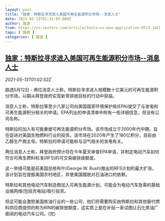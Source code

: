 ```yaml
---
layout: post
title: "独家：特斯拉寻求进入美国可再生能源积分市场--消息人士"
date: 2021-05-13T01:31:03.000Z
author: 路透
from: https://cn.reuters.com/article/tesla-us-epa-application-0513-idCNKBS2CU025
tags: [ 路透 ]
categories: [ 路透 ]
---
```

<!--1620869463000-->
[独家：特斯拉寻求进入美国可再生能源积分市场--消息人士](https://cn.reuters.com/article/tesla-us-epa-application-0513-idCNKBS2CU025)
------

<div>
<div><i>2021-05-13T01:02:52Z</i></div><p>路透5月12日 - 两位消息人士称，特斯拉寻求进入规模数十亿美元的可再生能源积分市场，以期从拜登政府实现新零排放目标的行动中获益。</p><p>消息人士称，特斯拉等至少八家公司向美国国家环境保护局(EPA)提交了与发电和可再生能源积分相关的申请。EPA列出的申请清单中附有一些详细信息，但没有公司名称。</p><p>特斯拉的加入有可能重塑可再生能源积分市场。该市场成立于2000年代中期，旨在促进对美国生物燃料行业的投资。该市场在2020年产生了180亿积分，目前由乙醇生产商主导。特斯拉的申请可能和与沼气相关的发电有关。</p><p>两位消息人士称，拜登政府预计将在今年夏天审查EPA申请，并制定电动汽车如何符合可再生燃料标准(RFS)的可交易碳排放额度。</p><p>这一举措可能是前美国总统布什(George W. Bush)推出的RFS计划的最大扩张，该计划旨在提振美国农村地区，并使美国摆脱对石油进口的依赖。</p><p>特斯拉和其他电动汽车制造商加入可再生能源计划，可能会为电动汽车急需的基础设施网络(包括充电站)吸引投资。</p><p>但这可能会激怒美国炼油行业的一些公司，他们将需要购买由特斯拉和其他替代燃料供应商提供的称为RIN的碳排放额度，这实质上是在补贴一家试图让石化炼油厂倒闭的电动汽车公司。(完)</p>
</div>
